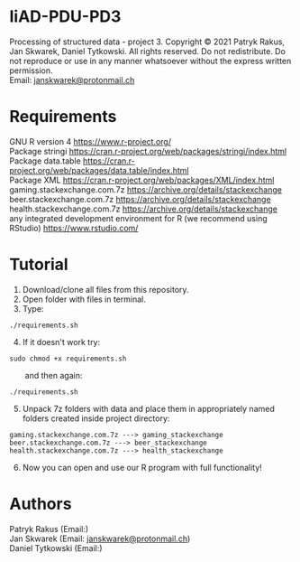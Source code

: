 # IiAD-PDU-PD3
Processing of structured data - project 3.
Copyright © 2021 Patryk Rakus, Jan Skwarek, Daniel Tytkowski. All rights reserved. Do not redistribute. Do not reproduce or use in any manner whatsoever without the express written permission.  
Email: janskwarek@protonmail.ch

# Requirements
GNU R version 4 https://www.r-project.org/  
Package stringi https://cran.r-project.org/web/packages/stringi/index.html  
Package data.table https://cran.r-project.org/web/packages/data.table/index.html  
Package XML https://cran.r-project.org/web/packages/XML/index.html  
gaming.stackexchange.com.7z https://archive.org/details/stackexchange  
beer.stackexchange.com.7z https://archive.org/details/stackexchange  
health.stackexchange.com.7z https://archive.org/details/stackexchange  
any integrated development environment for R (we recommend using RStudio) https://www.rstudio.com/

# Tutorial
1. Download/clone all files from this repository.
2. Open folder with files in terminal.
3. Type:
```console
./requirements.sh
```
4. If it doesn't work try:
```console
sudo chmod +x requirements.sh
```
&nbsp;&nbsp;&nbsp;&nbsp;&nbsp;&nbsp;&nbsp;and then again:
```console
./requirements.sh
```
5. Unpack 7z folders with data and place them in appropriately named folders created inside project directory:
```console
gaming.stackexchange.com.7z ---> gaming_stackexchange
beer.stackexchange.com.7z ---> beer_stackexchange
health.stackexchange.com.7z ---> health_stackexchange
```
6. Now you can open and use our R program with full functionality!

# Authors
Patryk Rakus (Email:)  
Jan Skwarek (Email: janskwarek@protonmail.ch)  
Daniel Tytkowski (Email:)
